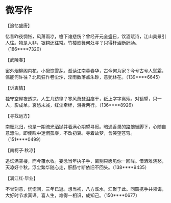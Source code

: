 # 微写作

【追忆盛唐】 

忆昔昨夜惆怅，风萧雨凉，檐下谁悲伤？曾经开元全盛日，饮酒赋诗，江山美景引人往。物是人非，银钩还往常。竹楼歌舞何处寻？只得杯酒断肝肠。（186****7320） 

【武陵春】 

窗外烟柳阁内花，小憩饮雪芽。孤读江南暮春华，古今何为家？今兮古兮人鬓霜，儒能何许往？北风狂作卷尘沙，淫雨数落点朱砂，意犹林在。（139****6645） 

【诉衷情】 

独守空屋夜透凉，人生几彷徨？寒风萧瑟泪痕干，纸上字字离殇。对镜望，只一人，影成单。哀愁未减，红尘牵绊，泪拆两行。（136****8926） 

【寻找远方】 

南雁北归，也是一期流光洒抛并着满心期望寻觅。暗通香巢的路蜿蜒脚下，心随自意漂泊，即使眸中迷惘孤零，不改初衷。寻着故梦，含笑望苍穹。（151****0499） 

【南柯子·秋凉】 

追忆满空楼，而今覆水收。妄念当年执子手，离别只愿见你一回眸。借酒难浇愁，天凉好个秋。浮尘繁华随心走，肝肠寸断依旧不回头。（138****9435） 

【满江红·毕业】 

不曾刻意，恍惚间，三年已逝。想当初，八方溪水，汇聚于此。同窗携手共领诲，大好时节求真谛。喜人生，难得一相识，成知己。（150****0677）